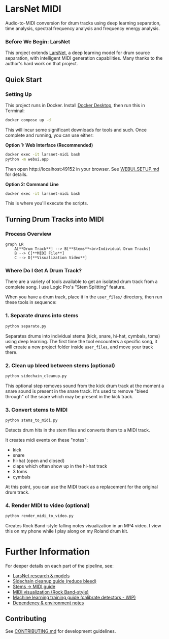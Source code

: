 # LarsNet MIDI

Audio-to-MIDI conversion for drum tracks using deep learning separation, time analysis, spectral frequency analysis and frequency energy analysis.

### Before We Begin: **LarsNet**

This project extends [LarsNet](LARSNET.md), a deep learning model for drum source separation, with intelligent MIDI generation capabilities. Many thanks to the author's hard work on that project.

## Quick Start

### Setting Up

This project runs in Docker. Install [Docker Desktop](https://www.docker.com/products/docker-desktop/), then run this in Terminal:

```bash
docker compose up -d
```

This will incur some significant downloads for tools and such. Once complete and running, you can use either:

**Option 1: Web Interface (Recommended)**
```bash
docker exec -it larsnet-midi bash
python -m webui.app
```
Then open http://localhost:49152 in your browser. See [WEBUI_SETUP.md](WEBUI_SETUP.md) for details.

**Option 2: Command Line**
```bash
docker exec -it larsnet-midi bash
```
This is where you'll execute the scripts.

## Turning Drum Tracks into MIDI

### Process Overview

```mermaid
graph LR
    A[**Drum Track**] --> B[**Stems**<br>Individual Drum Tracks]
    B --> C[**MIDI File**]
    C --> D[**Visualization Video**]
```

### Where Do I Get A Drum Track?

There are a variety of tools available to get an isolated drum track from a complete song. I use Logic Pro's "Stem Splitting" feature.

When you have a drum track, place it in the `user_files/` directory, then run these tools in sequence:

### 1. Separate drums into stems
```bash
python separate.py
```
Separates drums into individual stems (kick, snare, hi-hat, cymbals, toms) using deep learning. The first time the tool encounters a specific song, it  will create a new project folder inside `user_files`, and move your track there.

### 2. Clean up bleed between stems (optional)
```bash
python sidechain_cleanup.py
```
This optional step removes sound from the kick drum track at the moment a snare sound is present in the snare track. It's used to remove "bleed through" of the snare which may be present in the kick track.

### 3. Convert stems to MIDI
```bash
python stems_to_midi.py
```
Detects drum hits in the stem files and converts them to a MIDI track.

It creates midi events on these "notes":
- kick 
- snare 
- hi-hat (open and closed)
- claps which often show up in the hi-hat track
- 3 toms
- cymbals

At this point, you can use the MIDI track as a replacement for the original drum track.

### 4. Render MIDI to video (optional)
```bash
python render_midi_to_video.py
```
Creates Rock Band-style falling notes visualization in an MP4 video. I view this on my phone while I play along on my Roland drum kit.

# Further Information

For deeper details on each part of the pipeline, see:

- [LarsNet research & models](LARSNET.md)
- [Sidechain cleanup guide (reduce bleed)](SIDECHAIN_CLEANUP_GUIDE.md)
- [Stems → MIDI guide](STEMS_TO_MIDI_GUIDE.md)
- [MIDI visualization (Rock Band-style)](MIDI_VISUALIZATION_GUIDE.md)
- [Machine learning training guide (calibrate detectors - WIP)](ML_TRAINING_GUIDE.md)
- [Dependency & environment notes](DEPENDENCIES.md)

## Contributing

See [CONTRIBUTING.md](CONTRIBUTING.md) for development guidelines.
